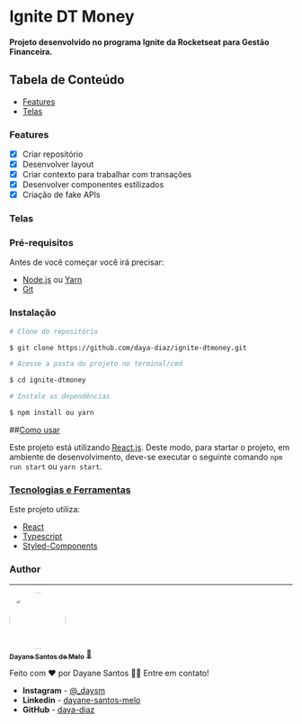 # Ignite DT Money

#### Projeto desenvolvido no programa Ignite da Rocketseat para Gestão Financeira.

## Tabela de Conteúdo
- [Features](#features)
- [Telas](#telas)

### Features

- [x] Criar repositório
- [x] Desenvolver layout
- [x] Criar contexto para trabalhar com transações
- [x] Desenvolver componentes estilizados
- [x] Criação de fake APIs

### Telas

### Pré-requisitos

Antes de você começar você irá precisar:

- [Node.js](https://nodejs.org/pt-br/download/) ou [Yarn](https://yarnpkg.com/)
- [Git](https://git-scm.com/)

### Instalação

```bash
# Clone do repositório

$ git clone https://github.com/daya-diaz/ignite-dtmoney.git

# Acesse a pasta do projeto no terminal/cmd

$ cd ignite-dtmoney

# Instale as dependências

$ npm install ou yarn
```

##[Como usar](#como-usar)

Este projeto está utilizando [React.js](https://reactjs.org/). Deste modo, para startar o projeto, em ambiente de desenvolvimento, deve-se executar o seguinte comando `npm run start` ou `yarn start`.

### [Tecnologias e Ferramentas](#tecnologias-e-ferramentas)

Este projeto utiliza:

- [React](https://pt-br.reactjs.org/)
- [Typescript](https://www.typescriptlang.org/)
- [Styled-Components](https://styled-components.com/)

### Author
---

<a href="https://github.com/daya-diaz">
 <img  src="https://avatars.githubusercontent.com/u/56565748?v=4" width="100px;" alt="" style="border-radius: 50%;"/>
 <br />
 <sub><b>Dayane Santos de Melo</b></sub></a> <a href="https://github.com/daya-diaz" title="dayane's">🚀</a>

Feito com ❤ por Dayane Santos 👋🏽 Entre em contato!

* **Instagram** - [@_daysm](https://www.instagram.com/_daysm/)
* **Linkedin** -  [dayane-santos-melo](https://www.linkedin.com/in/dayane-santos-melo/)
* **GitHub** - [daya-diaz](https://github.com/daya-diaz)
